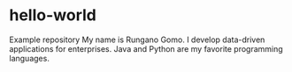 # hello-world
Example repository
My name is Rungano Gomo. I develop data-driven applications for enterprises. Java and Python are my favorite programming languages.
